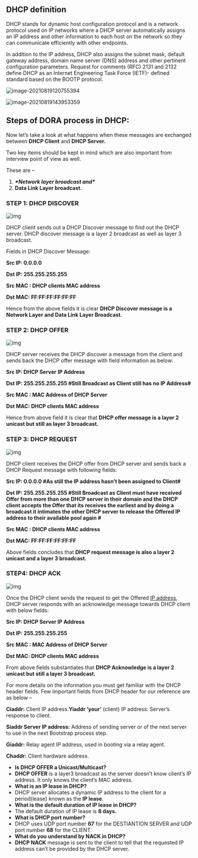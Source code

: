 ## DHCP definition

DHCP stands for dynamic host configuration protocol and is a network protocol used on IP networks where a DHCP server automatically assigns an IP address and other information to each host on the network so they can communicate efficiently with other endpoints.

In addition to the IP address, DHCP also assigns the subnet mask, default gateway address, domain name server (DNS) address and other pertinent configuration parameters. Request for comments (RFC) 2131 and 2132 define DHCP as an Internet Engineering Task Force (IETF)- defined standard based on the BOOTP protocol.

![image-20210819120755394](/home/crysp/.config/Typora/typora-user-images/image-20210819120755394.png)

![image-20210819143953359](/home/crysp/.config/Typora/typora-user-images/image-20210819143953359.png)











## Steps of DORA process in DHCP:

Now let’s take a look at what happens when these messages are exchanged between **DHCP Client** and **DHCP Server.**

Two key items should be kept in mind which are also important from interview point of view as well.

These are –

1. ***\*Network layer broadcast and\****
2. **Data Link Layer broadcast.**

### **STEP 1: DHCP DISCOVER**

![img](https://i2.wp.com/ipwithease.com/wp-content/uploads/2020/06/DORA-PROCESS-STEP1.jpg?resize=800%2C455&ssl=1)

DHCP client sends out a DHCP Discover message to find out the DHCP server. DHCP discover message is a layer 2 broadcast as well as layer 3 broadcast.

Fields in DHCP Discover Message:



**Src IP: 0.0.0.0**



**Dst IP: 255.255.255.255**

**Src MAC : DHCP clients MAC address**

**Dst MAC: FF:FF:FF:FF:FF:FF** 



Hence from the above fields it is clear **DHCP Discover message is a Network Layer and Data Link Layer Broadcast.**

### **STEP 2: DHCP OFFER**

![img](https://i2.wp.com/ipwithease.com/wp-content/uploads/2020/06/DORA-PROCESS-STEP2.jpg?resize=800%2C455&ssl=1)



DHCP server receives the DHCP discover a message from the client and sends back the DHCP offer message with field information as below:



**Src IP: DHCP Server** **IP Address**



**Dst IP: 255.255.255.255  #Still Broadcast as Client still has no IP Address#**

**Src MAC : MAC Address of DHCP Server**

**Dst MAC: DHCP clients MAC address**



Hence from above field it is clear that **DHCP offer message is a layer 2 unicast but still as layer 3 broadcast.**

### **STEP 3: DHCP REQUEST**

![img](https://i2.wp.com/ipwithease.com/wp-content/uploads/2020/06/DORA-PROCESS-STEP3.jpg?resize=800%2C455&ssl=1)





DHCP client receives the DHCP offer from DHCP server and sends back a DHCP Request message with following fields:



**Src IP: 0.0.0.0 #As still the IP address hasn’t been assigned to Client#**



**Dst IP: 255.255.255.255  #Still Broadcast as Client must have received Offer from more than one DHCP server in their domain and the DHCP client accepts the Offer that its receives the earliest and by doing a broadcast it intimates the other DHCP server to release the Offered IP address to their available pool again #**

**Src MAC : DHCP clients MAC address**

**Dst MAC: FF:FF:FF:FF:FF:FF**

> 

Above fields concludes that **DHCP request message is also a layer 2 unicast and a layer 3 broadcast.**

 

### **STEP4: DHCP ACK**

![img](https://i0.wp.com/ipwithease.com/wp-content/uploads/2020/06/DORA-PROCESS-STEP4.jpg?resize=800%2C455&ssl=1)

Once the DHCP client sends the request to get the Offered [IP address](https://en.wikipedia.org/wiki/IP_address), DHCP server responds with an acknowledge message towards DHCP client with below fields:



**Src IP: DHCP Server IP Address**



**Dst IP: 255.255.255.255**

**Src MAC : MAC Address of DHCP Server**

**Dst MAC: DHCP clients MAC address**



 From above fields substantiates that **DHCP Acknowledge is a layer 2 unicast but still a layer 3 broadcast.**

For more details on the information you must get familiar with the DHCP header fields. Few important fields from DHCP header for our reference are as below –



**Ciaddr:** Client IP address.**Yiaddr ‘your’** (client) IP address: Server’s response to client.



**Siaddr Server IP address:** Address of sending server or of the next server to use in the next Bootstrap process step.

**Giaddr:** Relay agent IP address, used in booting via a relay agent.

**Chaddr:** Client hardware address.



- **Is DHCP OFFER a Unicast/Multicast?**
- **DHCP OFFER** is a layer3 broadcast as the server doesn’t know client’s IP address. It only knows the client’s MAC address.
- **What is an IP lease in DHCP?**
- DHCP server allocates a dynamic IP address to the client for a period(lease) known as the **IP lease**.
- **What is the default duration of IP lease in DHCP?**
- The default duration of IP lease is **8 days.**
- **What is DHCP port number?**
- DHCP uses UDP port number **67** for the DESTIANTION SERVER and UDP port number **68** for the CLIENT.
- **What do you understand by NACK in DHCP?**
- **DHCP NACK** message is sent to the client to tell that the requested IP address can’t be provided by the DHCP server.

